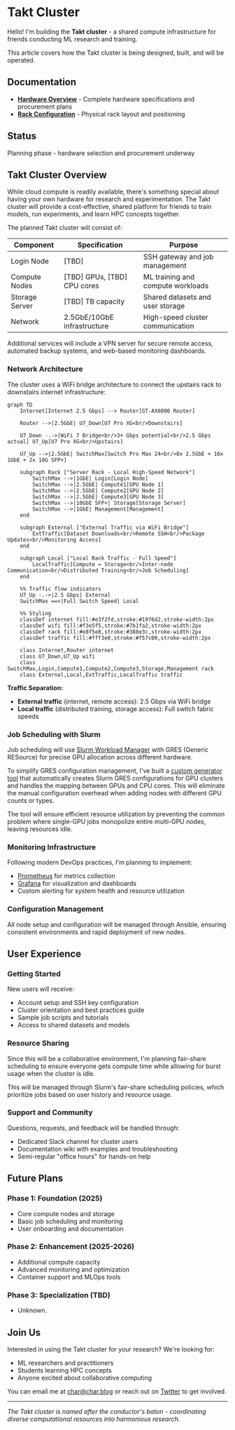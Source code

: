 # Takt Cluster

Hello! I'm building the **Takt cluster** - a shared compute infrastructure for friends conducting ML research and training.

This article covers how the Takt cluster is being designed, built, and will be operated.

## Documentation

- **[Hardware Overview](hardware/README.md)** - Complete hardware specifications and procurement plans
- **[Rack Configuration](hardware/rack/README.md)** - Physical rack layout and positioning

## Status

Planning phase - hardware selection and procurement underway

## Takt Cluster Overview

While cloud compute is readily available, there's something special about having your own hardware for research and experimentation. The Takt cluster will provide a cost-effective, shared platform for friends to train models, run experiments, and learn HPC concepts together.

The planned Takt cluster will consist of:

| Component | Specification | Purpose |
|-----------|---------------|---------|
| Login Node | [TBD] | SSH gateway and job management |
| Compute Nodes | [TBD] GPUs, [TBD] CPU cores | ML training and compute workloads |
| Storage Server | [TBD] TB capacity | Shared datasets and user storage |
| Network | 2.5GbE/10GbE infrastructure | High-speed cluster communication |

Additional services will include a VPN server for secure remote access, automated backup systems, and web-based monitoring dashboards.

### Network Architecture

The cluster uses a WiFi bridge architecture to connect the upstairs rack to downstairs internet infrastructure:

```mermaid
graph TD
    Internet[Internet 2.5 Gbps] --> Router[GT-AX6000 Router]
    
    Router -->|2.5GbE| U7_Down[U7 Pro XG<br/>Downstairs]
    
    U7_Down -.->|WiFi 7 Bridge<br/>3+ Gbps potential<br/>2.5 Gbps actual| U7_Up[U7 Pro XG<br/>Upstairs]
    
    U7_Up -->|2.5GbE| SwitchMax[Switch Pro Max 24<br/>8x 2.5GbE + 16x 1GbE + 2x 10G SFP+]
    
    subgraph Rack ["Server Rack - Local High-Speed Network"]
        SwitchMax -->|1GbE| Login[Login Node]
        SwitchMax -->|2.5GbE| Compute1[GPU Node 1]
        SwitchMax -->|2.5GbE| Compute2[GPU Node 2]
        SwitchMax -->|2.5GbE| Compute3[GPU Node 3]
        SwitchMax -->|10GbE SFP+| Storage[Storage Server]
        SwitchMax -->|1GbE| Management[Management]
    end
    
    subgraph External ["External Traffic via WiFi Bridge"]
        ExtTraffic[Dataset Downloads<br/>Remote SSH<br/>Package Updates<br/>Monitoring Access]
    end
    
    subgraph Local ["Local Rack Traffic - Full Speed"]
        LocalTraffic[Compute ↔ Storage<br/>Inter-node Communication<br/>Distributed Training<br/>Job Scheduling]
    end
    
    %% Traffic flow indicators
    U7_Up -.->|2.5 Gbps| External
    SwitchMax ==>|Full Switch Speed| Local
    
    %% Styling
    classDef internet fill:#e3f2fd,stroke:#1976d2,stroke-width:2px
    classDef wifi fill:#f3e5f5,stroke:#7b1fa2,stroke-width:2px
    classDef rack fill:#e8f5e8,stroke:#388e3c,stroke-width:2px
    classDef traffic fill:#fff3e0,stroke:#f57c00,stroke-width:2px
    
    class Internet,Router internet
    class U7_Down,U7_Up wifi
    class SwitchMax,Login,Compute1,Compute2,Compute3,Storage,Management rack
    class External,Local,ExtTraffic,LocalTraffic traffic
```

**Traffic Separation:**

- **External traffic** (internet, remote access): 2.5 Gbps via WiFi bridge
- **Local traffic** (distributed training, storage access): Full switch fabric speeds

### Job Scheduling with Slurm

Job scheduling will use [Slurm Workload Manager](https://slurm.schedmd.com/documentation.html) with GRES (Generic RESource) for precise GPU allocation across different hardware.

To simplify GRES configuration management, I've built a [custom generator tool](https://github.com/name/gres-generator) that automatically creates Slurm GRES configurations for GPU clusters and handles the mapping between GPUs and CPU cores. This will eliminate the manual configuration overhead when adding nodes with different GPU counts or types.

The tool will ensure efficient resource utilization by preventing the common problem where single-GPU jobs monopolize entire multi-GPU nodes, leaving resources idle.

### Monitoring Infrastructure

Following modern DevOps practices, I'm planning to implement:

- [Prometheus](https://prometheus.io/) for metrics collection
- [Grafana](https://grafana.com/) for visualization and dashboards
- Custom alerting for system health and resource utilization

### Configuration Management

All node setup and configuration will be managed through Ansible, ensuring consistent environments and rapid deployment of new nodes.

## User Experience

### Getting Started

New users will receive:

- Account setup and SSH key configuration
- Cluster orientation and best practices guide
- Sample job scripts and tutorials
- Access to shared datasets and models

### Resource Sharing

Since this will be a collaborative environment, I'm planning fair-share scheduling to ensure everyone gets compute time while allowing for burst usage when the cluster is idle.

This will be managed through Slurm's fair-share scheduling policies, which prioritize jobs based on user history and resource usage.

### Support and Community

Questions, requests, and feedback will be handled through:

- Dedicated Slack channel for cluster users
- Documentation wiki with examples and troubleshooting
- Semi-regular "office hours" for hands-on help

## Future Plans

### Phase 1: Foundation (2025)

- Core compute nodes and storage
- Basic job scheduling and monitoring
- User onboarding and documentation

### Phase 2: Enhancement (2025-2026)

- Additional compute capacity
- Advanced monitoring and optimization
- Container support and MLOps tools

### Phase 3: Specialization (TBD)

- Unknown.

## Join Us

Interested in using the Takt cluster for your research? We're looking for:

- ML researchers and practitioners
- Students learning HPC concepts
- Anyone excited about collaborative computing

You can email me at [char@char.blog](mailto:char@char.blog) or reach out on [Twitter](https://twitter.com/cunjur) to get involved.

---

*The Takt cluster is named after the conductor's baton - coordinating diverse computational resources into harmonious research.*
